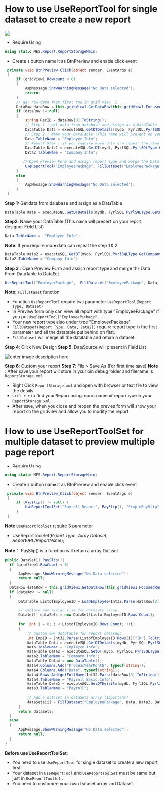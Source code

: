 # How to use UseReportTool for single dataset to create a new report 
![](https://i.ibb.co/zfxHRzN/image.png)

- Require Using 
```csharp
using static MES.Report.ReportStorageMain;
```

- Create a button name it as BtnPreview and enable click event 


```csharp
 private void BtnPreview_Click(object sender, EventArgs e)
 {
     if (gridView1.RowCount < 0)
     {
         AppMessage.ShowWarningMessage("No Data selected");
         return;
     }
     // get row data from first row in grid view  1
     DataRow dataRow = this.gridView1.GetDataRow(this.gridView1.FocusedRowHandle);
     if (dataRow != null)
     {
         string RecID = dataRow[0].ToString();
         // Step 1 : get data from database and assign as a DataTable 
         DataTable Data = executeSQL.GetDTDetails(mydb, PyrlSQL.PyrlSQLType.GetEmployeeData, RecID);
         // Step 2 : Name your DataTable (This name will present on your report designer datasource section)
         Data.TableName = "Employee Info";
         // Repeat Step : if you require more data can repeat the step
         DataTable Data2 = executeSQL.GetDT(mydb, PyrlSQL.PyrlSQLType.GetCompanyGeneralDT);
         Data2.TableName = "Company Info";
			
		// Open Preview Form and assign report type and merge the Data From DataTable to DataSet
         UseReportTool("EmployeePackage", FillDataset("EmployeePackage", Data, Data2));
     }
     else
     {
         AppMessage.ShowWarningMessage("No Data selected");
     }
 }
```
**Step 1:** Get data from database and assign as a DataTable 
```csharp
DataTable Data = executeSQL.GetDTDetails(mydb, PyrlSQL.PyrlSQLType.GetEmployeeData, RecID);
 ```

**Step2**: Name your DataTable (This name will present on your report designer Field List)
```csharp
Data.TableName =  "Employee Info";
 ```

**Note**: If you require more data can repeat the step 1 & 2
```csharp
DataTable Data2 = executeSQL.GetDT(mydb, PyrlSQL.PyrlSQLType.GetCompanyGeneralDT);
Data2.TableName = "Company Info";
 ```

**Step 3** : Open Preview Form and assign report type and merge the Data From DataTable to DataSet
```csharp
UseReportTool("EmployeePackage",  FillDataset("EmployeePackage", Data, Data2));
 ```

**Note**: `FillDataset` function 
 - Function `UseReportTool` require two parameter `UseReportTool(Report Type, Dataset)` 
 - In Preview form only can view all report with type "EmployeePackage" if you put `UseReportTool("EmployeePackage", ...` . 
 - Your new report type also under type "EmployeePackage".
 - `FillDataset(Report Type, Data, Data2))` require report type in the first parameter and all the datatable put behind on first. 
 - `FillDataset` will merge all the datatable and return a dataset.

**Step 4**: Click New Design
**Step 5**:  DataSource will present in Field List

![enter image description here](https://i.ibb.co/bb9N0SF/image.png)

**Step 6**: Custom your report
**Step 7**: File > Save As (For first time save)
**Note** : After save your report will store in your bin debug folder and filename is `ReportStorage.xml`

 - Right Click `ReportStorage.xml` and open with browser or text file to view the details.
 - `Ctrl + F` to find your Report using report name of report type in your `ReportStorage.xml`
 - After save, when you close and reopen the previes form will show your report on the gridview and allow you to modify the report.

# How to use UseReportToolSet for multiple dataset to preview multiple page report

- Require Using 
```csharp
using static MES.Report.ReportStorageMain;
```

- Create a button name it as BtnPreview and enable click event 

```csharp
 private void BtnPreview_Click(object sender, EventArgs e)
 {
     if (PaySlip() != null) {
         UseReportToolSet("Payroll Report", PaySlip(), "SimplePaySlip");
     }
 }
```
**Note**
 `UseReportToolSet`  require 3 parameter 
 - UseReportToolSet(*Report Type*, *Array Dataset*, *ReportURL/ReportName*);

**Note**： PaySlip() is a function will return a array Dataset 
 ```csharp
public DataSet[] PaySlip(){
   if (gridView1.RowCount < 0)
   {
       AppMessage.ShowWarningMessage("No Data selected");
       return null;
   }
   DataRow dataRow = this.gridView1.GetDataRow(this.gridView1.FocusedRowHandle);
   if (dataRow != null)
   {
       DataTable ListofEmployeeID = LoadEmployee(Int32.Parse(dataRow[2].ToString()), Int32.Parse(dataRow[3].ToString()));
       
       // declare and assign size for datasets array
       DataSet[] dataSets = new DataSet[ListofEmployeeID.Rows.Count];
	
       for (int i = 0; i < ListofEmployeeID.Rows.Count; ++i)
       {
       	   // Custom own datatable for report datasouc
           int EmpID = Int32.Parse(ListofEmployeeID.Rows[i]["ID"].ToString());
           DataTable Data = executeSQL.GetDTDetails(mydb, PyrlSQL.PyrlSQLType.GetEmployeeData, EmpID);
           Data.TableName = "Employee Info";
           DataTable Data2 = executeSQL.GetDT(mydb, PyrlSQL.PyrlSQLType.GetCompanyGeneralDT);
           Data2.TableName = "Company Info";
           DataTable Data4 = new DataTable();
           Data4.Columns.Add("ProcessYearMonth", typeof(string));
           Data4.Columns.Add("Date", typeof(string));
           Data4.Rows.Add(getFullName(Int32.Parse(dataRow[3].ToString())) + $" {Int32.Parse(dataRow[2].ToString())}", DateTime.Now.ToString("dd-MM-yyyy"));
           Data4.TableName = "Payroll Basic Info";
           DataTable Data3 = executeSQL.GetDTDetails(mydb, PyrlSQL.PyrlSQLType.PayrollReportByEmployee, Int32.Parse(dataRow[2].ToString()), Int32.Parse(dataRow[3].ToString()), EmpID);
           Data3.TableName = "Payroll";
	   
           // Add a dataset in dataSets array (Important)
           dataSets[i] = FillDataset("EmployeePackage", Data, Data2, Data3, Data4);
       }
       return dataSets;
   }
   else
   {
       AppMessage.ShowWarningMessage("No Data selected");
       return null;
   }
}
```

**Before use UseReportToolSet**: 

 - You need to use  `UseReportTool` for single dataset to create a new report first. 
 - Your dataset in `UseReportTool` and `UseReportToolSet` must be same but just in `UseReportToolSet` .
 - You need to customize your own Dataset array and Dataset.
 
